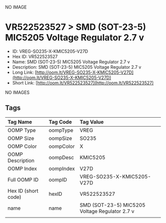


  
NO IMAGE  
# VR522523527 > SMD (SOT-23-5) MIC5205 Voltage Regulator 2.7 v

- ID: VREG-SO235-X-KMIC5205-V27D
- Hex ID: VR522523527
- Name: SMD (SOT-23-5) MIC5205 Voltage Regulator 2.7 v
- Description: SMD (SOT-23-5) MIC5205 Voltage Regulator 2.7 v
- Long Link: [http://oom.lt/VREG-SO235-X-KMIC5205-V27D](http://oom.lt/VREG-SO235-X-KMIC5205-V27D)
- Short Link: [http://oom.lt/VR522523527](http://oom.lt/VR522523527)
  
NO IMAGES  
## Tags
  

|Tag Name|Tag Code|Tag Value|
| :--- | :--- | :--- |
|OOMP Type|oompType|VREG|
|OOMP Size|oompSize|SO235|
|OOMP Color|oompColor|X|
|OOMP Description|oompDesc|KMIC5205|
|OOMP Index|oompIndex|V27D|
|Full OOMP ID|oompID|VREG-SO235-X-KMIC5205-V27D|
|Hex ID (short code)|hexID|VR522523527|
|name|name|SMD (SOT-23-5) MIC5205 Voltage Regulator 2.7 v|
||||
